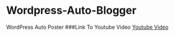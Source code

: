 # Wordpress-Auto-Blogger
WordPress Auto Poster
###Link To Youtube Video
[Youtube Video](http://bit.ly/wpautoblogger)

